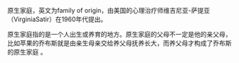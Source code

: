 
原生家庭，英文为family of origin，由美国的心理治疗师维吉尼亚-萨提亚（VirginiaSatir）在1960年代提出。

原生家庭指的是一个人出生或养育的地方。原生家庭的父母不一定是他的亲父母，比如苹果的乔布斯就是由亲生母亲交给养父母抚养长大，而养父母才构成了乔布斯的原生家庭 。











<!--stackedit_data:
eyJoaXN0b3J5IjpbODI0OTg5MTcwLDE1NjkzMjE0NjVdfQ==
-->